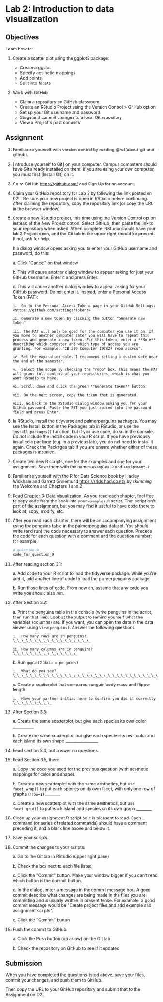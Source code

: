 # Lab 2: Introduction to data visualization

## Objectives

Learn how to:

1.  Create a scatter plot using the ggplot2 package:

    -   Create a ggplot
    -   Specify aesthetic mappings
    -   Add points
    -   Split into facets

2.  Work with GitHub

    -   Claim a repository on GitHub classroom
    -   Create an RStudio Project using the Version Control > GitHub option
    -   Set up your Git username and password
    -   Stage and commit changes to a local Git repository
    -   View a Project's past commits

## Assignment

1.  Familiarize yourself with version control by reading \@ref(about-git-and-github).

2.  [Introduce yourself to Git] on your computer. Campus computers should have Git already installed on them. If you are using your own computer, you must first [Install Git] on it.

3.  Go to GitHub <https://github.com/> and Sign Up for an account.

4.  Claim your GitHub repository for Lab 2 by following the link posted on D2L. Be sure your new project is open in RStudio before continuing. After claiming the repository, copy the repository link (or copy the URL in the browser window).

5.  Create a new RStudio project, this time using the Version Control option instead of the New Project option. Select GitHub, then paste the link to your repository when asked. When complete, RStudio should have your lab 2 Project open, and the Git tab in the upper right should be present. If not, ask for help.

    If a dialog window opens asking you to enter your GitHub username and password, do this:

    a.  Click "Cancel" on that window

    b.  This will cause another dialog window to appear asking for just your GitHub Username. Enter it and press Enter.

    c.  This will cause another dialog window to appear asking for your GitHub password. Do not enter it. Instead, enter a Personal Access Token (PAT):

        i.  Go to the Personal Access Tokens page in your GitHub Settings: <https://github.com/settings/tokens>

        ii. Generate a new token by clicking the button "Generate new token"

        iii. The PAT will only be good for the computer you use it on. If you move to another computer later you will have to repeat this process and generate a new token. For this token, enter a **Note** describing which computer and which type of access you are granting. For example: "CB 200 Computer 193827 repo access".

        iv. Set the expiration date. I recommend setting a custom date near the end of the semester.

        v.  Select the scope by checking the "repo" box. This means the PAT will grant full control of your repositories, which is what you want RStudio to have.

        vi. Scroll down and click the green **Generate token** button.

        vii. On the next screen, copy the token that is generated.

        viii. Go back to the RStudio dialog window asking you for your GitHub password. Paste the PAT you just copied into the password field and press Enter.

6.  In RStudio, install the tidyverse and palmerpenguins packages. You may use the Install button in the Packages tab in RStudio, or use the `install.packages()` function, but if you use code, do so in the console. *Do not* include the install code in your R script. If you have previously installed a package (e.g. in a previous lab), you do not need to install it again. Check the Packages tab if you are unsure whether either of these packages is installed.

7.  Create two new R scripts, one for the examples and one for your assignment. Save them with the names `examples.R` and `assignment.R`

8.  Familiarize yourself with the R for Data Science book by Hadley Wickham and Garrett Grolemund <https://r4ds.had.co.nz/> by *skimming* the Welcome and Chapters 1 and 2

9.  Read [Chapter 3: Data visualization](https://r4ds.had.co.nz/data-visualisation.html). As you read each chapter, feel free to copy code from the book into your `examples.R` script. That script isn't part of the assignment, but you may find it useful to have code there to look at, copy, modify, etc.

10. After you read each chapter, there will be an accompanying assignment using the penguins table in the palmerpenguins dataset. You should write (and run) the code necessary to answer each question. Precede the code for each question with a comment and the question number; for example:

    
    ```r
    # question 9
    code_for_question_9
    ```

11. After reading section 3.1:

    a.  Add code to your R script to load the tidyverse package. While you're add it, add another line of code to load the palmerpenguins package.

    b.  Run those lines of code. From now on, assume that any code you write you should also run.

12. After Section 3.2:

    a.  Print the penguins table in the console (write penguins in the script, then run that line). Look at the output to remind yourself what the variables (columns) are. If you want, you can open the data in the data viewer using `View(penguins)`. Answer the following questions:

        i.  How many rows are in penguins? \_\_\_\_\_\_\_\_\_\_\_\_\_\_\_\_\_\_

        ii. How many columns are in penguins? \_\_\_\_\_\_\_\_\_\_\_\_\_\_\_

    b.  Run `ggplot2(data = penguins)`

        i.  What do you see? \_\_\_\_\_\_\_\_\_\_\_\_\_\_\_\_\_\_\_\_\_\_\_\_\_\_\_\_\_\_\_\_\_\_\_\_\_\_\_\_\_\_\_\_\_\_\_\_\_\_\_\_\_\_\_\_\_\_\_\_\_\_\_\_\_\_\_\_\_\_\_\_\_\_\_\_\_

    c.  Create a scatterplot that compares penguin body mass and flipper length.

        i.  Have your partner initial here to confirm you did it correctly \_\_\_\_\_\_\_\_\_

13. After Section 3.3:

    a.  Create the same scatterplot, but give each species its own color  \_\_\_\_\_\_\_\_\_\_\_

    b.  Create the same scatterplot, but give each species its own color and each island its own shape \_\_\_\_\_\_\_\_\_\_\_\_\_\_\_\_\_

14. Read section 3.4, but answer no questions.

15. Read Section 3.5, then:

    a.  Copy the code you used for the previous question (with aesthetic mappings for color and shape).

    b.  Create a new scatterplot with the same aesthetics, but use `facet_wrap()` to put each species on its own facet, with only one row of graphs (`nrow=1`) \_\_\_\_\_\_\_\_

    c.  Create a new scatterplot with the same aesthetics, but use `facet_grid()` to put each island and species on its own graph \_\_\_\_\_\_\_\_

16. Clean up your assignment.R script so it is pleasant to read. Each command (or series of related commands) should have a comment preceding it, and a blank line above and below it.

17. Save your scripts.

18. Commit the changes to your scripts:

    a.  Go to the Git tab in RStudio (upper right pane)

    b.  Check the box next to each file listed

    c.  Click the "Commit" button. Make your window bigger if you can't read which button is the commit button.

    d.  In the dialog, enter a message in the commit message box. A good commit describe what changes are being made in the files you are committing and is usually written in present tense. For example, a good commit message would be "Create project files and add example and assignment scripts".

    e.  Click the "Commit" button

19. Push the commit to GitHub:

    a.  Click the Push button (up arrow) on the Git tab

    b.  Check the repository on GitHub to see if it updated

## Submission

When you have completed the questions listed above, save your files, commit your changes, and push them to GitHub.

Then copy the URL to your GitHub repository and submit that to the Assignment on D2L.
